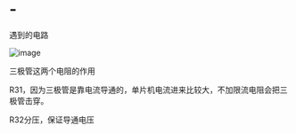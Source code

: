 # -
遇到的电路

![image](https://github.com/user-attachments/assets/33ebde22-e8a0-419c-b426-022f50bcf137)

三极管这两个电阻的作用

R31，因为三极管是靠电流导通的，单片机电流进来比较大，不加限流电阻会把三极管击穿。

R32分压，保证导通电压
